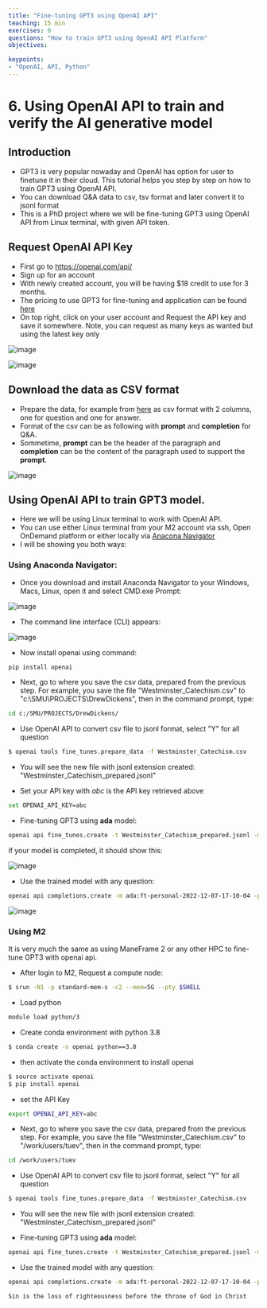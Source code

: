 ```yaml
---
title: "Fine-tuning GPT3 using OpenAI API"
teaching: 15 min
exercises: 0
questions: "How to train GPT3 using OpenAI API Platform"
objectives:

keypoints:
- "OpenAI, API, Python"
---
```

# 6. Using OpenAI API to train and verify the AI generative model

## Introduction
- GPT3 is very popular nowaday and OpenAI has option for user to finetune it in their cloud. This tutorial helps you step by step on how to train GPT3 using OpenAI API.
- You can download Q&A data to csv, tsv format and later convert it to jsonl format
- This is a PhD project where we will be fine-tuning GPT3 using OpenAI API from Linux terminal, with given API token.

## Request OpenAI API Key
- First go to https://openai.com/api/
- Sign up for an account
- With newly created account, you will be having $18 credit to use for 3 months.
- The pricing to use GPT3 for fine-tuning and application can be found [here](https://openai.com/api/pricing/)
- On top right, click on your user account and Request the API key and save it somewhere. Note, you can request as many keys as wanted but using the latest key only

![image](https://user-images.githubusercontent.com/43855029/206238091-bd697a28-0bdb-42fe-87ec-afc9a0d1cffe.png)

![image](https://user-images.githubusercontent.com/43855029/206237923-04fdf74a-dcac-40b1-ab73-524971053fdc.png)

## Download the data as CSV format
- Prepare the data, for example from [here](https://www.apuritansmind.com/westminster-standards/shorter-catechism/) as csv format with 2 columns, one for question and one for answer. 
- Format of the csv can be as following with **prompt** and **completion** for Q&A.
- Sommetime, **prompt** can be the header of the paragraph and **completion** can be the content of the paragraph used to support the **prompt**.

![image](https://user-images.githubusercontent.com/43855029/206238792-9592784e-b77e-4e1b-ab8f-ba781e1c7da5.png)

## Using OpenAI API to train GPT3 model.
- Here we will be using Linux terminal to work with OpenAI API.
- You can use either Linux terminal from your M2 account via ssh, Open OnDemand platform or either locally via [Anacona Navigator](https://www.anaconda.com/products/distribution)
- I will be showing you both ways:

### Using Anaconda Navigator:

- Once you download and install Anaconda Navigator to your Windows, Macs, Linux, open it and select CMD.exe Prompt:

![image](https://user-images.githubusercontent.com/43855029/206240284-5ff50174-246e-49ac-a78d-ba6731ff26c3.png)

- The command line interface (CLI) appears:

![image](https://user-images.githubusercontent.com/43855029/206240453-2dc45e56-765e-49e8-98c1-5391eaaf9d67.png)

- Now install openai using command:

```python
pip install openai
```

- Next, go to where you save the csv data, prepared from the previous step. For example, you save the file "Westminster_Catechism.csv" to "c:\SMU\PROJECTS\DrewDickens\", then in the command prompt, type:

```bash
cd c:/SMU/PROJECTS/DrewDickens/
```

- Use OpenAI API to convert csv file to jsonl format, select "Y" for all question

```bash
$ openai tools fine_tunes.prepare_data -f Westminster_Catechism.csv
```

- You will see the new file with jsonl extension created: "Westminster_Catechism_prepared.jsonl"

- Set your API key with *abc* is the API key retrieved above

```bash
set OPENAI_API_KEY=abc
```

- Fine-tuning GPT3 using **ada** model:

```bash
openai api fine_tunes.create -t Westminster_Catechism_prepared.jsonl -m ada
```

if your model is completed, it should show this:

![image](https://user-images.githubusercontent.com/43855029/206245060-5aa1f40c-228f-4c4a-92a8-ad03e1a4c259.png)

- Use the trained model with any question:

```bash
openai api completions.create -m ada:ft-personal-2022-12-07-17-10-04 -p "What are the punishments of sin in the world to come?"
```

![image](https://user-images.githubusercontent.com/43855029/206245604-fbce3c55-86a9-4d37-86ea-70e19da45bf2.png)

### Using M2

It is very much the same as using ManeFrame 2 or any other HPC to fine-tune GPT3 with openai api.

- After login to M2, Request a compute node:

```bash
$ srun -N1 -p standard-mem-s -c2 --mem=5G --pty $SHELL
```

- Load python

```bash
module load python/3
```

- Create conda environment with python 3.8 

```bash
$ conda create -n openai python==3.8
```

- then activate the conda environment to install openai 

```bash
$ source activate openai
$ pip install openai
```

- set the API Key

```bash
export OPENAI_API_KEY=abc
```

- Next, go to where you save the csv data, prepared from the previous step. For example, you save the file "Westminster_Catechism.csv" to "/work/users/tuev", then in the command prompt, type:

```bash
cd /work/users/tuev
```

- Use OpenAI API to convert csv file to jsonl format, select "Y" for all question

```bash
$ openai tools fine_tunes.prepare_data -f Westminster_Catechism.csv
```

- You will see the new file with jsonl extension created: "Westminster_Catechism_prepared.jsonl"

- Fine-tuning GPT3 using **ada** model:

```bash
openai api fine_tunes.create -t Westminster_Catechism_prepared.jsonl -m ada
```

- Use the trained model with any question:

```bash
openai api completions.create -m ada:ft-personal-2022-12-07-17-10-04 -p "What are the punishments of sin in the world to come?"

Sin is the loss of righteousness before the throne of God in Christ
```


